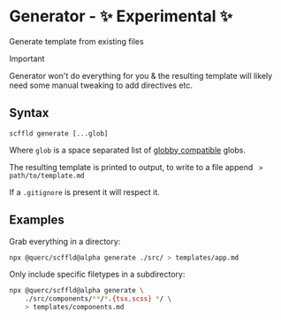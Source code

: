 # Generator - ✨ Experimental ✨

Generate template from existing files

> [!IMPORTANT]
> Generator won't do everything for you & the resulting template will likely need some manual tweaking to add directives etc.

## Syntax

```
scffld generate [...glob]
```

Where `glob` is a space separated list of [globby compatible](https://www.npmjs.com/package/globby) globs.

The resulting template is printed to output, to write to a file append ` > path/to/template.md`

If a `.gitignore` is present it will respect it.

## Examples

Grab everything in a directory:

```sh
npx @querc/scffld@alpha generate ./src/ > templates/app.md
```

Only include specific filetypes in a subdirectory:

```sh
npx @querc/scffld@alpha generate \
    ./src/components/**/*.{tsx,scss} */ \
    > templates/components.md
```
